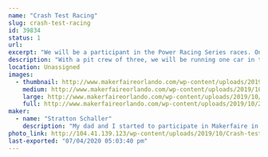 ```yaml
---
name: "Crash Test Racing"
slug: crash-test-racing
id: 39834
status: 1
url: 
excerpt: "We will be a participant in the Power Racing Series races. One car will be used in the race. "
description: "With a pit crew of three, we will be running one car in the race. Our goal is to have fun rather than to win, as this is only our second time doing a race. "
location: Unassigned
images:
  - thumbnail: http://www.makerfaireorlando.com/wp-content/uploads/2019/10/20190825_140443-1-1.jpg
    medium: http://www.makerfaireorlando.com/wp-content/uploads/2019/10/20190825_140443-1-1.jpg
    large: http://www.makerfaireorlando.com/wp-content/uploads/2019/10/20190825_140443-1-1.jpg
    full: http://www.makerfaireorlando.com/wp-content/uploads/2019/10/20190825_140443-1-1.jpg
maker:
  - name: "Stratton Schaller"
    description: "My dad and I started to participate in Makerfaire in 2015. We loved the different robotics and creations made by the exhibitors and decided to take part in the Power Racing Series race. "
photo_link: http://104.41.139.123/wp-content/uploads/2019/10/Crash-test-1024x864.jpg
last-exported: "07/04/2020 05:03:40 pm"
---
```

